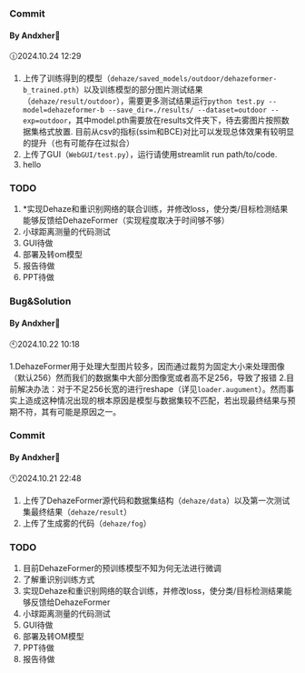 ### Commit
#### By Andxher🐸
🕧2024.10.24 12:29

1. 上传了训练得到的模型（`dehaze/saved_models/outdoor/dehazeformer-b_trained.pth`）以及训练模型的部分图片测试结果（`dehaze/result/outdoor`），需要更多测试结果运行`python test.py --model=dehazeformer-b --save_dir=./results/ --dataset=outdoor --exp=outdoor`，其中model.pth需要放在results文件夹下，待去雾图片按照数据集格式放置. 目前从csv的指标(ssim和BCE)对比可以发现总体效果有较明显的提升（也有可能存在过拟合）
2. 上传了GUI（`WebGUI/test.py`），运行请使用streamlit run path/to/code.
3. hello
### TODO
1. *实现Dehaze和重识别网络的联合训练，并修改loss，使分类/目标检测结果能够反馈给DehazeFormer（实现程度取决于时间够不够）
2. 小球距离测量的代码测试
3. GUI待做
4. 部署及转om模型
5. 报告待做
6. PPT待做

### Bug&Solution
#### By Andxher🐸
🕙2024.10.22 10:18

1.DehazeFormer用于处理大型图片较多，因而通过裁剪为固定大小来处理图像（默认256）然而我们的数据集中大部分图像宽或者高不足256，导致了报错
2.目前解决办法：对于不足256长宽的进行reshape（详见`loader.augument`）。然而事实上造成这种情况出现的根本原因是模型与数据集较不匹配，若出现最终结果与预期不符，其有可能是原因之一。

### Commit
#### By Andxher🐸
🕚2024.10.21 22:48

1. 上传了DehazeFormer源代码和数据集结构（`dehaze/data`）以及第一次测试集最终结果（`dehaze/result`）
2. 上传了生成雾的代码（`dehaze/fog`）

### TODO
1. 目前DehazeFormer的预训练模型不知为何无法进行微调
2. 了解重识别训练方式
3. 实现Dehaze和重识别网络的联合训练，并修改loss，使分类/目标检测结果能够反馈给DehazeFormer
4. 小球距离测量的代码测试
5. GUI待做
6. 部署及转OM模型
7. PPT待做
8. 报告待做




